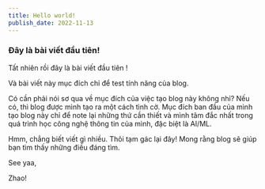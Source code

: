 ```yaml
---
title: Hello world!
publish_date: 2022-11-13
---
```


### Đây là bài viết đầu tiên!

Tất nhiên rồi đây là bài viết đầu tiên !

Và bài viết này mục đích chỉ để test tính năng của blog.

Có cần phải nói sơ qua về mục đích của việc tạo blog này không nhỉ? Nếu có, thì blog được mình tạo ra một cách tình cờ. Mục đích ban đầu của mình tạo blog này chỉ để note lại những thứ cần thiết và mình tâm đắc nhất trong quá trình học công nghệ thông tin của mình, đặc biệt là AI/ML.

Hmm, chẳng biết viết gì nhiều. Thôi tạm gác lại đây! Mong rằng blog sẽ giúp bạn tìm thấy những điều đáng tìm.

See yaa,

Zhao! 
